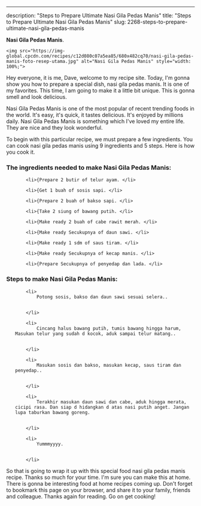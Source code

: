 ---
description: "Steps to Prepare Ultimate Nasi Gila Pedas Manis"
title: "Steps to Prepare Ultimate Nasi Gila Pedas Manis"
slug: 2268-steps-to-prepare-ultimate-nasi-gila-pedas-manis

<p>
	<strong>Nasi Gila Pedas Manis</strong>. 
	
</p>
<p>
	
	<img src="https://img-global.cpcdn.com/recipes/c12d080c07a5ea85/680x482cq70/nasi-gila-pedas-manis-foto-resep-utama.jpg" alt="Nasi Gila Pedas Manis" style="width: 100%;">
	
	
</p>
<p>
	Hey everyone, it is me, Dave, welcome to my recipe site. Today, I'm gonna show you how to prepare a special dish, nasi gila pedas manis. It is one of my favorites. This time, I am going to make it a little bit unique. This is gonna smell and look delicious.
</p>
	
<p>
	
</p>
<p>
	Nasi Gila Pedas Manis is one of the most popular of recent trending foods in the world. It's easy, it's quick, it tastes delicious. It's enjoyed by millions daily. Nasi Gila Pedas Manis is something which I've loved my entire life. They are nice and they look wonderful.
</p>

<p>
To begin with this particular recipe, we must prepare a few ingredients. You can cook nasi gila pedas manis using 9 ingredients and 5 steps. Here is how you cook it.
</p>

<h3>The ingredients needed to make Nasi Gila Pedas Manis:</h3>

<ol>
	
		<li>{Prepare 2 butir of telur ayam. </li>
	
		<li>{Get 1 buah of sosis sapi. </li>
	
		<li>{Prepare 2 buah of bakso sapi. </li>
	
		<li>{Take 2 siung of bawang putih. </li>
	
		<li>{Make ready 2 buah of cabe rawit merah. </li>
	
		<li>{Make ready Secukupnya of daun sawi. </li>
	
		<li>{Make ready 1 sdm of saus tiram. </li>
	
		<li>{Make ready Secukupnya of kecap manis. </li>
	
		<li>{Prepare Secukupnya of penyedap dan lada. </li>
	
</ol>
<p>
	
</p>

<h3>Steps to make Nasi Gila Pedas Manis:</h3>

<ol>
	
		<li>
			Potong sosis, bakso dan daun sawi sesuai selera..
			
			
		</li>
	
		<li>
			Cincang halus bawang putih, tumis bawang hingga harum, Masukan telur yang sudah d kocok, aduk sampai telur matang..
			
			
		</li>
	
		<li>
			Masukan sosis dan bakso, masukan kecap, saus tiram dan penyedap..
			
			
		</li>
	
		<li>
			Terakhir masukan daun sawi dan cabe, aduk hingga merata, cicipi rasa. Dan siap d hidangkan d atas nasi putih anget. Jangan lupa taburkan bawang goreng.
			
			
		</li>
	
		<li>
			Yummmyyyy.
			
			
		</li>
	
</ol>

<p>
	
</p>

<p>
	So that is going to wrap it up with this special food nasi gila pedas manis recipe. Thanks so much for your time. I'm sure you can make this at home. There is gonna be interesting food at home recipes coming up. Don't forget to bookmark this page on your browser, and share it to your family, friends and colleague. Thanks again for reading. Go on get cooking!
</p>
